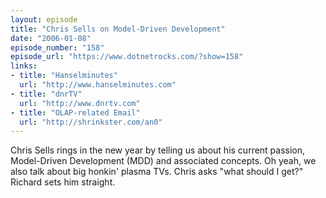 ```yaml
---
layout: episode
title: "Chris Sells on Model-Driven Development"
date: "2006-01-08"
episode_number: "158"
episode_url: "https://www.dotnetrocks.com/?show=158"
links:
- title: "Hanselminutes"
  url: "http://www.hanselminutes.com"
- title: "dnrTV"
  url: "http://www.dnrtv.com"
- title: "OLAP-related Email"
  url: "http://shrinkster.com/an0"
---
```


Chris Sells rings in the new year by telling us about his current passion, Model-Driven Development (MDD) and associated concepts. Oh yeah, we also talk about big honkin' plasma TVs. Chris asks "what should I get?" Richard sets him straight.
